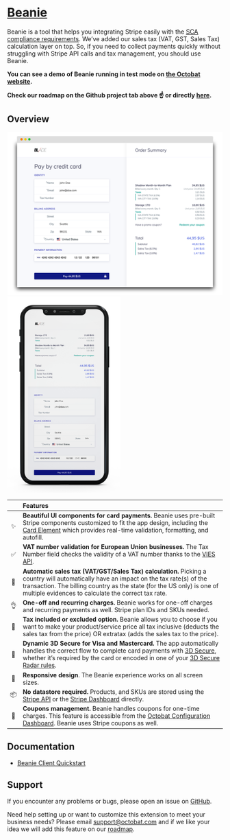 # [Beanie](https://www.octobat.com/products/beanie)

Beanie is a tool that helps you integrating Stripe easily with the [SCA compliance requirements](https://stripe.com/en-fr/guides/strong-customer-authentication). We’ve added our sales tax (VAT, GST, Sales Tax) calculation layer on top. So, if you need to collect payments quickly without struggling with Stripe API calls and tax management, you should use Beanie.

**You can see a demo of Beanie running in test mode on [the Octobat website](https://octobat.com/products/beanie).**

**Check our roadmap on the Github project tab above :point_up: or directly [here](https://github.com/0ctobat/octobat-beanie.js/projects/1).**


## Overview

<img src="public/images/screenshots/beanie-desktop-view-blade-us.png" alt="Demo on desktop" width="600"><img src="public/images/screenshots/beanie-mobile-view-blade-us.png" alt="Demo on mobile" width="265">

|     | Features
:---: | :---
✨ | **Beautiful UI components for card payments.** Beanie uses pre-built Stripe components customized to fit the app design, including the [Card Element](https://stripe.com/docs/elements) which provides real-time validation, formatting, and autofill.
:white_check_mark: | **VAT number validation for European Union businesses.** The Tax Number field checks the validity of a VAT number thanks to the [VIES API](http://ec.europa.eu/taxation_customs/vies/).
🎩 | **Automatic sales tax (VAT/GST/Sales Tax) calculation.** Picking a country will automatically have an impact on the tax rate(s) of the transaction. The billing country as the state (for the US only) is one of multiple evidences to calculate the correct tax rate.
:ok_hand: | **One-off and recurring charges.** Beanie works for one-off charges and recurring payments as well. Stripe plan IDs and SKUs needed.
:robot: | **Tax included or excluded option.** Beanie allows you to choose if you want to make your product/service price all tax inclusive (deducts the sales tax from the price) OR extratax (adds the sales tax to the price).
🔐 | **Dynamic 3D Secure for Visa and Mastercard.** The app automatically handles the correct flow to complete card payments with [3D Secure](https://stripe.com/docs/payments/dynamic-3ds), whether it’s required by the card or encoded in one of your [3D Secure Radar rules](https://dashboard.stripe.com/radar/rules).
📱 | **Responsive design**. The Beanie experience works on all screen sizes.
📦 | **No datastore required.** Products, and SKUs are stored using the [Stripe API](https://stripe.com/docs/api/products) or the [Stripe Dashboard](https://dashboard.stripe.com/products) directly.
:bookmark: | **Coupons management.** Beanie handles coupons for one-time charges. This feature is accessible from the [Octobat Configuration Dashboard](https://app.octobat.com/configuration/coupons). Beanie uses Stripe coupons as well.


## Documentation

- [Beanie Client Quickstart](https://www.octobat.com/developers/beanie-client)


## Support

If you encounter any problems or bugs, please open an issue on [GitHub](https://github.com/0ctobat/octobat-beanie.js/issues).

Need help setting up or want to customize this extension to meet your business needs? Please email support@octobat.com and if we like your idea we will add this feature on our [roadmap](https://github.com/0ctobat/octobat-beanie.js/projects/1).
